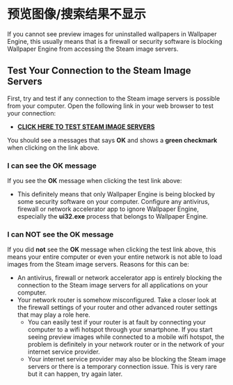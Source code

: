 # 预览图像/搜索结果不显示

If you cannot see preview images for uninstalled wallpapers in Wallpaper Engine, this usually means that is a firewall or security software is blocking Wallpaper Engine from accessing the Steam image servers.

## Test Your Connection to the Steam Image Servers

First, try and test if any connection to the Steam image servers is possible from your computer. Open the following link in your web browser to test your connection:

* [**CLICK HERE TO TEST STEAM IMAGE SERVERS**](https://steamuserimages-a.akamaihd.net/ugc/1796366854776537259/C541D485E7156010D92284B082D13A2377FD1F8F/?imw=5000&imh=5000&ima=fit&impolicy=Letterbox&imcolor=%23000000&letterbox=false)

You should see a messages that says **OK** and shows a **green checkmark** when clicking on the link above.

### I can see the OK message

If you see the **OK** message when clicking the test link above:

* This definitely means that only Wallpaper Engine is being blocked by some security software on your computer. Configure any antivirus, firewall or network accelerator app to ignore Wallpaper Engine, especially the **ui32.exe** process that belongs to Wallpaper Engine.

### I can NOT see the OK message

If you did **not** see the **OK** message when clicking the test link above, this means your entire computer or even your entire network is not able to load images from the Steam image servers. Reasons for this can be:

* An antivirus, firewall or network accelerator app is entirely blocking the connection to the Steam image servers for all applications on your computer.
* Your network router is somehow misconfigured. Take a closer look at the firewall settings of your router and other advanced router settings that may play a role here.
    * You can easily test if your router is at fault by connecting your computer to a wifi hotspot through your smartphone. If you start seeing preview images while connected to a mobile wifi hotspot, the problem is definitely in your network router or in the network of your internet service provider.
    * Your internet service provider may also be blocking the Steam image servers or there is a temporary connection issue. This is very rare but it can happen, try again later.